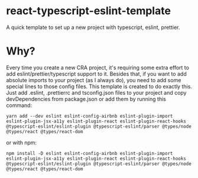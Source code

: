 # react-typescript-eslint-template
A quick template to set up a new project with typescript, eslint, prettier.
 
# Why?
Every time you create a new CRA project, it's requiring some extra effort to add eslint/prettier/typescript support to it. Besides that, if you want to add absolute imports to your project (as I always do), you need to add some special lines to those config files. This template is created to do exactly this. Just add .eslint, .prettierrc and tsconfig.json files to your project and copy devDependencies from package.json or add them by running this command:

`yarn add --dev eslint eslint-config-airbnb eslint-plugin-import eslint-plugin-jsx-a11y eslint-plugin-react eslint-plugin-react-hooks @typescript-eslint/eslint-plugin @typescript-eslint/parser @types/node @types/react @types/react-dom`

or with npm:

`npm install -D eslint eslint-config-airbnb eslint-plugin-import eslint-plugin-jsx-a11y eslint-plugin-react eslint-plugin-react-hooks @typescript-eslint/eslint-plugin @typescript-eslint/parser @types/node @types/react @types/react-dom`
